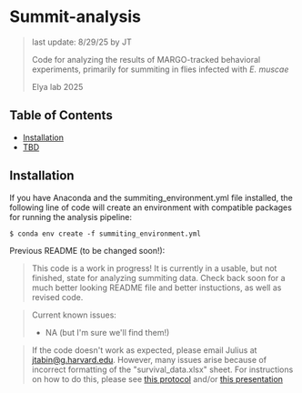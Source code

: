 # Summit-analysis
> last update: 8/29/25 by JT
> 
> Code for analyzing the results of MARGO-tracked behavioral experiments, primarily for summiting in flies infected with *E. muscae*
>
> Elya lab 2025

## Table of Contents

- [Installation](#installation)
- [TBD]()

## Installation

If you have Anaconda and the summiting_environment.yml file installed, the following line of code will create an environment with compatible packages for running the analysis pipeline:

```
$ conda env create -f summiting_environment.yml
```




Previous README (to be changed soon!):

> This code is a work in progress! It is currently in a usable, but not finished, state for analyzing summiting data. Check back soon for a much better looking README file and better instuctions, as well as revised code.

> Current known issues:
> - NA (but I'm sure we'll find them!)

> If the code doesn't work as expected, please email Julius at jtabin@g.harvard.edu. However, many issues arise because of incorrect formatting of the "survival_data.xlsx" sheet. For instructions on how to do this, please see [this protocol](https://docs.google.com/document/d/19SRpimdHw6hPUJXM0fsrobkKUc5Ypd8zhV1BmTE9Skg/edit?usp=sharing) and/or [this presentation](https://docs.google.com/presentation/d/1VW9UR2XYu1eL4U_A--c2y4fPXs1X0GESYP2M_Z2HJwk/edit?usp=sharing)
